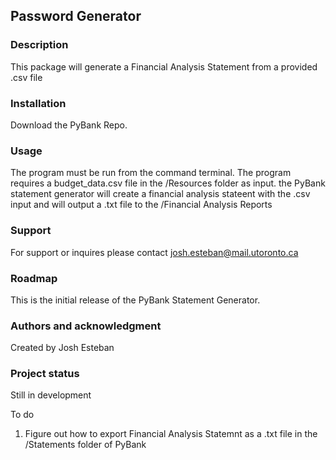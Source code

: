 ## Password Generator

### Description  

This package will generate a Financial Analysis Statement from a provided .csv file

### Installation  
Download the PyBank Repo. 

### Usage  

The program must be run from the command terminal.  The program requires a budget_data.csv file in the /Resources folder as input.  the PyBank statement generator will create a financial analysis stateent with the .csv input and will output a .txt file to the /Financial Analysis Reports
### Support  

For support or inquires please contact josh.esteban@mail.utoronto.ca

### Roadmap  

This is the initial release of the PyBank Statement Generator.  

### Authors and acknowledgment  

Created by Josh Esteban


### Project status  

Still in development

To do

1) Figure out how to export Financial Analysis Statemnt as a .txt file in the /Statements folder of PyBank
